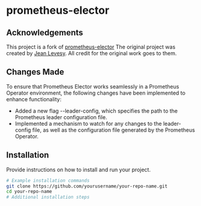 # prometheus-elector

## Acknowledgements

This project is a fork of [prometheus-elector](https://github.com/jlevesy/prometheus-elector) The original project was created by [Jean Levesy](https://github.com/jlevesy). 
All credit for the original work goes to them.

## Changes Made

To ensure that Prometheus Elector works seamlessly in a Prometheus Operator environment,
the following changes have been implemented to enhance functionality:

- Added a new flag --leader-config, which specifies the path to the Prometheus leader configuration file.
- Implemented a mechanism to watch for any changes to the leader-config file, as well as the configuration file generated 
by the Prometheus Operator. 



## Installation

Provide instructions on how to install and run your project.

```bash
# Example installation commands
git clone https://github.com/yourusername/your-repo-name.git
cd your-repo-name
# Additional installation steps
